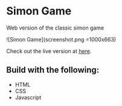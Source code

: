 # Simon Game
Web version of the classic simon game

![Simon Game](screenshot.png =1000x663)

Check out the live version at [here](https://codepen.io/eskaine/pen/QWNoqRM).

## Build with the following:
- HTML
- CSS
- Javascript
